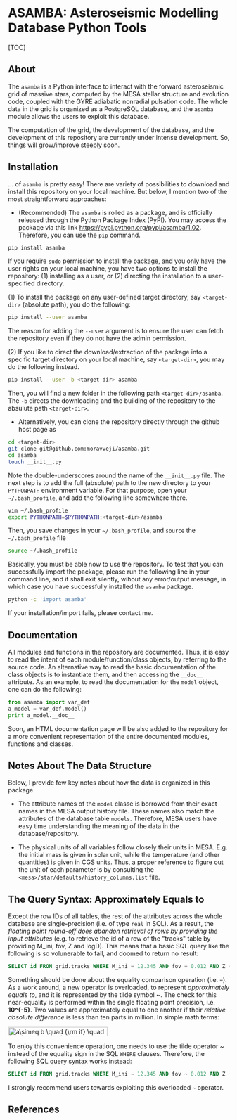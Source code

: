 # ASAMBA: Asteroseismic Modelling Database Python Tools

[TOC]

## About
The `asamba` is a Python interface to interact with the forward asteroseismic grid of massive stars, computed by the MESA stellar structure and evolution code, coupled with the GYRE adiabatic nonradial pulsation code. The whole data in the grid is organized as a PostgreSQL database, and the `asamba` module allows the users to exploit this database.

The computation of the grid, the development of the database, and the development of this repository are currently under intense development. So, things will grow/improve steeply soon.

## Installation
... of `asamba` is pretty easy! There are variety of possibilities to download and install this repository on your local machine. But below, I mention two of the most straightforward approaches:

* (Recommended) The `asamba` is rolled as a package, and is officially released through the Python Package Index (PyPI). You may access the package via this link <https://pypi.python.org/pypi/asamba/1.02>. Therefore, you can use the `pip` command. 

```bash
pip install asamba 
```

If you require `sudo` permission to install the package, and you only have the user rights on your local machine, you have two options to install the repository: (1) installing as a user, or (2) directing the installation to a user-specified directory.

(1) To install the package on any user-defined target directory, say `<target-dir>` (absolute path), you do the following:

```bash
pip install --user asamba 
```

The reason for adding the `--user` argument is to ensure the user can fetch the repository even if they do not have the admin permission. 

(2) If you like to direct the download/extraction of the package into a specific target directory on your local machine, say `<target-dir>`, you may do the following instead.

```bash
pip install --user -b <target-dir> asamba 
```

Then, you will find a new folder in the following path `<target-dir>/asamba`. The `-b` directs the downloading and the building of the repository to the absulute path `<target-dir>`.

* Alternatively, you can clone the repository directly through the github host page as

```bash
cd <target-dir>
git clone git@github.com:moravveji/asamba.git
cd asamba
touch __init__.py
```
Note the double-underscores around the name of the `__init__.py` file. The next step is to add the full (absolute) path to the new directory to your `PYTHONPATH` environment variable. For that purpose, open your `~/.bash_profile`, and add the following line somewhere there.

```bash
vim ~/.bash_profile
export PYTHONPATH=$PYTHONPATH:<target-dir>/asamba
```

Then, you save changes in your `~/.bash_profile`, and `source` the `~/.bash_profile` file

```bash
source ~/.bash_profile
```

Basically, you must be able now to use the repository. To test that you can successfully import the package, please run the following line in your command line, and it shall exit silently, wihout any error/output message, in which case you have successfully installed the `asamba` package.

```bash
python -c 'import asamba'
```

If your installation/import fails, please contact me.

## Documentation
All modules and functions in the repository are documented. Thus, it is easy to read the intent of each module/function/class objects, by referring to the source code. An alternative way to read the basic documentation of the class objects is to instantiate them, and then accessing the `__doc__` attribute. As an example, to read the documentation for the `model` object, one can do the following:

```python
from asamba import var_def
a_model = var_def.model()
print a_model.__doc__
```
Soon, an HTML documentation page will be also added to the repository for a more convenient representation of the entire documented modules, functions and classes.

## Notes About The Data Structure
Below, I provide few key notes about how the data is organized in this package.

* The attribute names of the `model` classe is borrowed from their exact names in the MESA output history file. These names also match the attributes of the database table `models`. Therefore, MESA users have easy time understanding the meaning of the data in the database/repository.

* The physical units of all variables follow closely their units in MESA. E.g. the initial mass is given in solar unit, while the temperature (and other quantities) is given in CGS units. Thus, a proper reference to figure out the unit of each parameter is by consulting the `<mesa>/star/defaults/history_columns.list` file.

## The Query Syntax: Approximately Equals to
Except the row IDs of all tables, the rest of the attributes across the whole database are single-precision (i.e. of type `real` in SQL). As a result, the *floating point round-off does abandon retrieval of rows by providing the input attributes* (e.g. to retrieve the id of a row of the "tracks" table by providing M_ini, fov, Z and logD). This means that a basic SQL query like the following is so volunerable to fail, and doomed to return no result:

```SQL
SELECT id FROM grid.tracks WHERE M_ini = 12.345 AND fov = 0.012 AND Z = 0.014 AND logD = 02.34;
```

Something should be done about the equality comparison operation (i.e. `=`). As a work around, a new operator is overloaded, to represent *approximately equals to*, and it is represented by the tilde symbol **~**. The check for this near-equality is performed within the single floating point precision, i.e. **10^{-5}**. Two values are approximately equal to one another if their *relative absolute difference* is less than ten parts in million. In simple math terms:

<img src="http://www.sciweavers.org/tex2img.php?eq=a%5Csimeq%20b%20%5Cquad%20%7B%5Crm%20if%7D%20%5Cquad%20%7Ca-b%7C%20%5Cleq%2010%5E%7B-5%7D%20%7Ca%7C&bc=White&fc=Black&im=jpg&fs=12&ff=arev&edit=0" align="center" border="0" alt="a\simeq b \quad {\rm if} \quad |a-b| \leq 10^{-5} |a|" width="226" height="21" />

To enjoy this convenience operation, one needs to use the tilde operator *~* instead of the equality sign in the SQL `WHERE` clauses. Therefore, the following SQL query syntax works instead:

```SQL
SELECT id FROM grid.tracks WHERE M_ini ~ 12.345 AND fov ~ 0.012 AND Z ~ 0.014 AND logD ~ 02.34;
```

I strongly recommend users towards exploiting this overloaded `~` operator.

## References